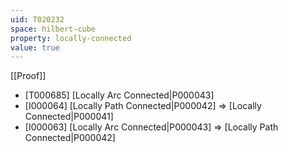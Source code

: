 ```yaml
---
uid: T020232
space: hilbert-cube
property: locally-connected
value: true
---
```

[[Proof]]

* [T000685] [Locally Arc Connected|P000043]
* [I000064] [Locally Path Connected|P000042] => [Locally Connected|P000041]
* [I000063] [Locally Arc Connected|P000043] => [Locally Path Connected|P000042]

